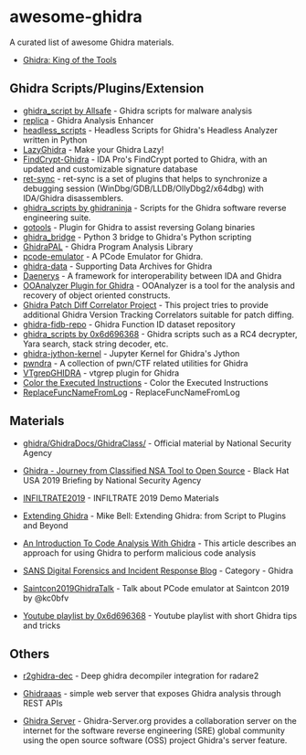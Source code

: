 # awesome-ghidra
A curated list of awesome Ghidra materials.

* [Ghidra: King of the Tools](https://github.com/NationalSecurityAgency/ghidra)


## Ghidra Scripts/Plugins/Extension

* [ghidra_script by Allsafe](https://github.com/AllsafeCyberSecurity/ghidra_scripts) - Ghidra scripts for malware analysis
* [replica](https://github.com/reb311ion/replica) - Ghidra Analysis Enhancer
* [headless_scripts](https://github.com/AllsafeCyberSecurity/headless_scripts) - Headless Scripts for Ghidra's Headless Analyzer written in Python
* [LazyGhidra](https://github.com/AllsafeCyberSecurity/LazyGhidra) - Make your Ghidra Lazy!
* [FindCrypt-Ghidra](https://github.com/d3v1l401/FindCrypt-Ghidra) - IDA Pro's FindCrypt ported to Ghidra, with an updated and customizable signature database 
* [ret-sync](https://github.com/bootleg/ret-sync) - ret-sync is a set of plugins that helps to synchronize a debugging session (WinDbg/GDB/LLDB/OllyDbg2/x64dbg) with IDA/Ghidra disassemblers.
* [ghidra_scripts by ghidraninja](https://github.com/ghidraninja/ghidra_scripts) - Scripts for the Ghidra software reverse engineering suite.
* [gotools](https://github.com/felberj/gotools) - Plugin for Ghidra to assist reversing Golang binaries
* [ghidra_bridge](https://github.com/justfoxing/ghidra_bridge) - Python 3 bridge to Ghidra's Python scripting
* [GhidraPAL](https://github.com/RolfRolles/GhidraPAL) - Ghidra Program Analysis Library
* [pcode-emulator](https://github.com/kc0bfv/pcode-emulator) - A PCode Emulator for Ghidra.
* [ghidra-data](https://github.com/0x6d696368/ghidra-data) - Supporting Data Archives for Ghidra
* [Daenerys](https://github.com/daenerys-sre/source) - A framework for interoperability between IDA and Ghidra
* [OOAnalyzer Plugin for Ghidra](https://github.com/cmu-sei/pharos/tree/master/tools/ooanalyzer/ghidra/OOAnalyzerPlugin) - OOAnalyzer is a tool for the analysis and recovery of object oriented constructs. 
* [Ghidra Patch Diff Correlator Project](https://github.com/threatrack/ghidra-patchdiff-correlator) - This project tries to provide additional Ghidra Version Tracking Correlators suitable for patch diffing.
* [ghidra-fidb-repo](https://github.com/threatrack/ghidra-fidb-repo) - Ghidra Function ID dataset repository
* [ghidra_scripts by 0x6d696368](https://github.com/0x6d696368/ghidra_scripts) - Ghidra scripts such as a RC4 decrypter, Yara search, stack string decoder, etc.
* [ghidra-jython-kernel](https://github.com/AllsafeCyberSecurity/ghidra-jython-kernel) - Jupyter Kernel for Ghidra's Jython
* [pwndra](https://github.com/0xb0bb/pwndra) - A collection of pwn/CTF related utilities for Ghidra
* [VTgrepGHIDRA](https://github.com/kasif-dekel/random-stuff/blob/master/VTgrepGHIDRA.JAVA) - vtgrep plugin for Ghidra
* [Color the Executed Instructions](https://github.com/alephsecurity/general-research-tools/tree/master/ghidra_scripts/ColorInstructions) - Color the Executed Instructions
* [ReplaceFuncNameFromLog](https://github.com/alephsecurity/general-research-tools/tree/master/ghidra_scripts/ReplaceFuncNameFromLog) - ReplaceFuncNameFromLog

## Materials
* [ghidra/GhidraDocs/GhidraClass/](https://github.com/NationalSecurityAgency/ghidra/tree/master/GhidraDocs/GhidraClass) - Official material by National Security Agency

* [Ghidra - Journey from Classified NSA Tool to Open Source](https://www.youtube.com/watch?v=kx2xp7IQNSc) - Black Hat USA 2019 Briefing by National Security Agency

* [INFILTRATE2019](https://github.com/0xAlexei/INFILTRATE2019) - INFILTRATE 2019 Demo Materials

* [Extending Ghidra](https://vimeo.com/377180466) - Mike Bell: Extending Ghidra: from Script to Plugins and Beyond

* [An Introduction To Code Analysis With Ghidra](https://threatvector.cylance.com/en_us/home/an-introduction-to-code-analysis-with-ghidra.html) - This article describes an approach for using Ghidra to perform malicious code analysis

* [SANS Digital Forensics and Incident Response Blog](https://digital-forensics.sans.org/blog/category/ghidra) - Category - Ghidra

* [Saintcon2019GhidraTalk](https://github.com/kc0bfv/Saintcon2019GhidraTalk) - Talk about PCode emulator at Saintcon 2019 by @kc0bfv

* [Youtube playlist by 0x6d696368](https://www.youtube.com/playlist?list=PLXqdTlog3E_8Ucym6klVOY9RmjdIy3cbm) - Youtube playlist with short Ghidra tips and tricks

## Others

* [r2ghidra-dec](https://github.com/radareorg/r2ghidra-dec) - Deep ghidra decompiler integration for radare2

* [Ghidraaas](https://github.com/Cisco-Talos/Ghidraaas) - simple web server that exposes Ghidra analysis through REST APIs

* [Ghidra Server](https://www.ghidra-server.org/) - Ghidra-Server.org provides a collaboration server on the internet for the software reverse engineering (SRE) global community using the open source software (OSS) project Ghidra's server feature.
